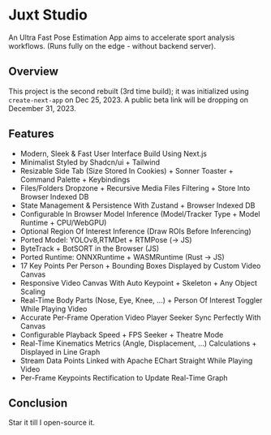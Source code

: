 # Juxt Studio

An Ultra Fast Pose Estimation App aims to accelerate sport analysis workflows. (Runs fully on the edge - without backend server).

## Overview

This project is the second rebuilt (3rd time build); it was initialized using `create-next-app` on Dec 25, 2023. A public beta link will be dropping on December 31, 2023.

## Features

- Modern, Sleek & Fast User Interface Build Using Next.js
- Minimalist Styled by Shadcn/ui + Tailwind
- Resizable Side Tab (Size Stored In Cookies) + Sonner Toaster + Command Palette + Keybindings
- Files/Folders Dropzone + Recursive Media Files Filtering + Store Into Browser Indexed DB
- State Management & Persistence With Zustand + Browser Indexed DB
- Configurable In Browser Model Inference (Model/Tracker Type + Model Runtime + CPU/WebGPU)
- Optional Region Of Interest Inference (Draw ROIs Before Inferencing)
- Ported Model: YOLOv8,RTMDet + RTMPose (-> JS)
- ByteTrack + BotSORT in the Browser (JS)
- Ported Runtime: ONNXRuntime + WASMRuntime (Rust -> JS)
- 17 Key Points Per Person + Bounding Boxes Displayed by Custom Video Canvas
- Responsive Video Canvas With Auto Keypoint + Skeleton + Any Object Scaling
- Real-Time Body Parts (Nose, Eye, Knee, ...) + Person Of Interest Toggler While Playing Video
- Accurate Per-Frame Operation Video Player Seeker Sync Perfectly With Canvas
- Configurable Playback Speed + FPS Seeker + Theatre Mode
- Real-Time Kinematics Metrics (Angle, Displacement, ...) Calculations + Displayed in Line Graph
- Stream Data Points Linked with Apache EChart Straight While Playing Video
- Per-Frame Keypoints Rectification to Update Real-Time Graph

## Conclusion

Star it till I open-source it.
